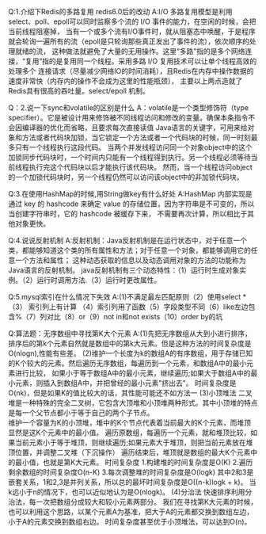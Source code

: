 Q:1.介绍下Redis的多路复用 redis6.0后的改动
A:I/O 多路复用模型是利用select、poll、epoll可以同时监察多个流的 I/O 事件的能力，在空闲的时候，会把当前线程阻塞掉，
  当有一个或多个流有I/O事件时，就从阻塞态中唤醒，于是程序就会轮询一遍所有的流（epoll是只轮询那些真正发出了事件的流），依次顺序的处理就绪的流，
  这种做法就避免了大量的无用操作。这里“多路”指的是多个网络连接，“复用”指的是复用同一个线程。采用多路 I/O 复用技术可以让单个线程高效的处理多个
  连接请求（尽量减少网络IO的时间消耗），且Redis在内存中操作数据的速度非常快（内存内的操作不会成为这里的性能瓶颈），
  主要以上两点造就了Redis具有很高的吞吐量。select/epoll 机制。

Q：2.说一下sync和volatile的区别是什么
A：volatile是一个类型修饰符（type specifier）。它是被设计用来修饰被不同线程访问和修改的变量。确保本条指令不会因编译器的优化而省略，且要求每次直接读值
   Java语言的关键字，可用来给对象和方法或者代码块加锁，当它锁定一个方法或者一个代码块的时候，同一时刻最多只有一个线程执行这段代码。
   当两个并发线程访问同一个对象object中的这个加锁同步代码块时，一个时间内只能有一个线程得到执行。另一个线程必须等待当前线程执行完这个代码块以后才能执行该代码块。
   然而，当一个线程访问object的一个加锁代码块时，另一个线程仍然可以访问该object中的非加锁代码块。
   
Q:3.在使用HashMap的时候,用String做key有什么好处
A:HashMap 内部实现是通过 key 的 hashcode 来确定 value 的存储位置，因为字符串是不可变的，所以当创建字符串时，它的 hashcode 被缓存下来，
  不需要再次计算，所以相比于其他对象更快。

Q:4.说说反射机制
A:反射机制：Java反射机制是在运行状态中，对于任意一个类，都能够知道这个类的所有属性和方法；对于任意一个对象，都能够调用它的任意一个方法和属性；
           这种动态获取的信息以及动态调用对象的方法的功能称为Java语言的反射机制。
  java反射机制有三个动态特性：（1）运行时生成对象实例。（2）运行时调用方法.（3）运行时更改属性。

Q:5.mysql索引在什么情况下失效
A:(1)不满足最左匹配原则（2）使用select * （3） 索引列上有计算 （4）索引列用了函数（5）字段类型不同（6）like左边包含%（7）列对比（8）or（9）not in和not exists（10）order by的坑

Q:算法题：无序数组中寻找第K大个元素
A:(1)先把无序数组从大到小进行排序，排序后的第k个元素自然就是数组中的第k大元素。但是这种方法的时间复杂度是O(nlogn),性能有些差。
  (2)维护一个长度为k的数组A的有序数组，用于存储已知的K个较大的元素。然后遍历无序数组，每遍历到一个元素，和数组A中的最小元素进行比较，
     如果小于等于数组A中的最小元素，继续遍历;如果大于数组A中的最小元素，则插入到数组A中，并把曾经的最小元素"挤出去"。
     时间复杂度是O(nk)，但是如果K的值比较大的话，其性能可能还不如方法一
  (3)小顶堆法 二叉堆是一种特殊的完全二叉树，它包含大顶堆和小顶堆两种形式。其中小顶堆的特点是每一个父节点都小于等于自己的两个子节点。   
     维护一个容量为K的小顶堆，堆中的K个节点代表着当前最大的K个元素，而堆顶显然是这K个元素中的最小值。
     遍历原数组，每遍历一个元素，就和堆顶比较，如果当前元素小于等于堆顶，则继续遍历;如果元素大于堆顶，则把当前元素放在堆顶位置，并调整二叉堆（下沉操作）
     遍历结束后，堆顶就是数组的最大K个元素中的最小值，也就是第K大元素。
     时间复杂度 1.构建堆的时间复杂度是O(K) 2.遍历剩余数组的时间复杂度O(n-K) 3.每次调整堆的时间复杂度是O(logk) 其中2和3是嵌套关系，1和2,3是并列关系，所以总的最坏时间复杂度是O((n-k)logk + k)。
     当k远小于n的情况下，也可以近似地认为是O(nlogk)。
  (4)分治法  快速排序利用分治法，每一次把数组分成较大和较小元素两部分。
     我们在寻找第K大元素的时候，也可以利用这个思路，以某个元素A为基准，把大于A的元素都交换到数组左边，小于A的元素交换到数组右边。
     时间复杂度甚至优于小顶堆法，可以达到O(n)。  